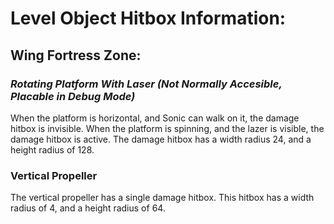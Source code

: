 # **Level Object Hitbox Information:**
## **Wing Fortress Zone:**
### ***Rotating Platform With Laser (Not Normally Accesible, Placable in Debug Mode)***
When the platform is horizontal, and Sonic can walk on it, the damage hitbox is invisible.  When the platform is spinning, and the lazer is visible, the damage hitbox is active.  The damage hitbox has a width radius 24, and a height radius of 128.

### **Vertical Propeller**
The vertical propeller has a single damage hitbox.  This hitbox has a width radius of 4, and a height radius of 64.
